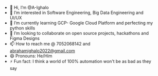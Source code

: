 - 👋 Hi, I’m @A-Ighalo
- 👀 I’m interested in Software Engineering,  Big Data Engineering and UI/UX 
- 🌱 I’m currently learning GCP- Google Cloud Platform and perfecting my python skills
- 💞️ I’m looking to collaborate on open source projects, hackathons and Figma Designs
- 📫 How to reach me @ 7052068142 and abrahamighalo2022@gmail.com
- 😄 Pronouns: He/Him
- ⚡ Fun fact: I think a world of 100% automation won't be as bad as they say

<!---
A-Ighalo/A-Ighalo is a ✨ special ✨ repository because its `README.md` (this file) appears on your GitHub profile.
You can click the Preview link to take a look at your changes.
--->
